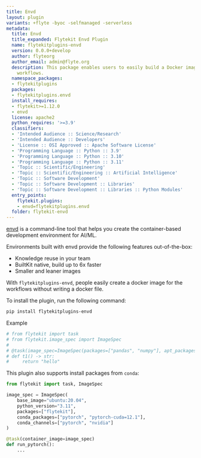```yaml
---
title: Envd
layout: plugin
variants: +flyte -byoc -selfmanaged -serverless
metadata:
  title: Envd
  title_expanded: Flytekit Envd Plugin
  name: flytekitplugins-envd
  version: 0.0.0+develop
  author: flyteorg
  author_email: admin@flyte.org
  description: This package enables users to easily build a Docker image for tasks or
    workflows.
  namespace_packages:
  - flytekitplugins
  packages:
  - flytekitplugins.envd
  install_requires:
  - flytekit>=1.12.0
  - envd
  license: apache2
  python_requires: '>=3.9'
  classifiers:
  - 'Intended Audience :: Science/Research'
  - 'Intended Audience :: Developers'
  - 'License :: OSI Approved :: Apache Software License'
  - 'Programming Language :: Python :: 3.9'
  - 'Programming Language :: Python :: 3.10'
  - 'Programming Language :: Python :: 3.11'
  - 'Topic :: Scientific/Engineering'
  - 'Topic :: Scientific/Engineering :: Artificial Intelligence'
  - 'Topic :: Software Development'
  - 'Topic :: Software Development :: Libraries'
  - 'Topic :: Software Development :: Libraries :: Python Modules'
  entry_points:
    flytekit.plugins:
    - envd=flytekitplugins.envd
  folder: flytekit-envd
---
```



[envd](https://github.com/tensorchord/envd) is a command-line tool that helps you create the container-based development environment for AI/ML.

Environments built with envd provide the following features out-of-the-box:
- Knowledge reuse in your team
- BuiltKit native, build up to 6x faster
- Smaller and leaner images

With `flytekitplugins-envd`, people easily create a docker image for the workflows without writing a docker file.

To install the plugin, run the following command:

```bash
pip install flytekitplugins-envd
```

Example
```python
# from flytekit import task
# from flytekit.image_spec import ImageSpec
#
# @task(image_spec=ImageSpec(packages=["pandas", "numpy"], apt_packages=["git"], registry="flyteorg"))
# def t1() -> str:
#     return "hello"
```

This plugin also supports install packages from `conda`:

```python
from flytekit import task, ImageSpec

image_spec = ImageSpec(
    base_image="ubuntu:20.04",
    python_version="3.11",
    packages=["flytekit"],
    conda_packages=["pytorch", "pytorch-cuda=12.1"],
    conda_channels=["pytorch", "nvidia"]
)

@task(container_image=image_spec)
def run_pytorch():
    ...
```
